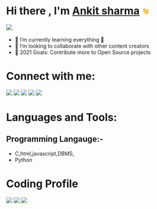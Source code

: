 <h1> Hi there , I'm <a href="www.linkedin.com/in/ankit-sharma-06427b1a1">Ankit sharma</a> <img src="https://raw.githubusercontent.com/ABSphreak/ABSphreak/master/gifs/Hi.gif" width="4%"></a></h1>
<a href="https://github.com/ankitvip">
            <img src="https://komarev.com/ghpvc/?username=shubh-151">
        </a>

- 🌱 I’m currently learning everything 🤣
- 👯 I’m looking to collaborate with other content creators
- 🥅 2021 Goals: Contribute more to Open Source projects
  


<h1>Connect with me:</h1>

<a href="https://www.linkedin.com/in/ankit-sharma-06427b1a1/"><img src="https://media.licdn.com/dms/image/C510BAQEzckjsySdXVw/company-logo_100_100/0?e=2159024400&v=beta&t=L0i_bLOuW3liVxqMGWTTLFcfA7g9j8VAWtg88UfR2b8" width="40" /></a>
<a href="https://github.com/ankitvip"><img src="https://iconsetc.com/icons-watermarks/flat-square-white-on-black/foundation/foundation_social-github/foundation_social-github_flat-square-white-on-black_512x512.png" width="40" /></a>
<a href="https://www.facebook.com/profile.php?id=100009381602165"><img src="https://i.pinimg.com/originals/30/99/af/3099aff4115ee20f43e3cdad04f59c48.png" width="40" /></a>
<a href="https://twitter.com/as71704"><img src="https://www.buckinghamcovers.com/uploads/images/twitter_PNG34.png" width="40" /></a>
<a href="https://www.instagram.com/ankit_sharma_4318/"><img src="https://store-images.s-microsoft.com/image/apps.58521.13510798887167234.713cc0e4-e4a7-4f7c-8cde-9c6a53872b1d.539a5fdf-76a3-486f-bb0f-d2dce82923cc?mode=scale&q=90&h=200&w=200&background=%230078D7" width="40" /></a>
<br>

<h1>Languages and Tools:</h1>
<h2>Programming Langauge:-</h2>
<ul>
            <li>C,html,javascript,DBMS,</li>
            <li>Python</li>
          
</ul>



 <h1>Coding Profile</h1>
 <a href="https://www.hackerrank.com/as71704"><img src="https://info.hackerrank.com/rs/487-WAY-049/images/Podcast-ChannelCover-Final.jpg" width="40" /></a>
 <a href="https://auth.geeksforgeeks.org/edit-profile.php"><img src="https://media.geeksforgeeks.org/wp-content/cdn-uploads/20190710102234/download3.png" width="40"></a>
 <a href="https://github.com/ankitvip"><img src="https://iconsetc.com/icons-watermarks/flat-square-white-on-black/foundation/foundation_social-github/foundation_social-github_flat-square-white-on-black_512x512.png" width="40" /></a>






